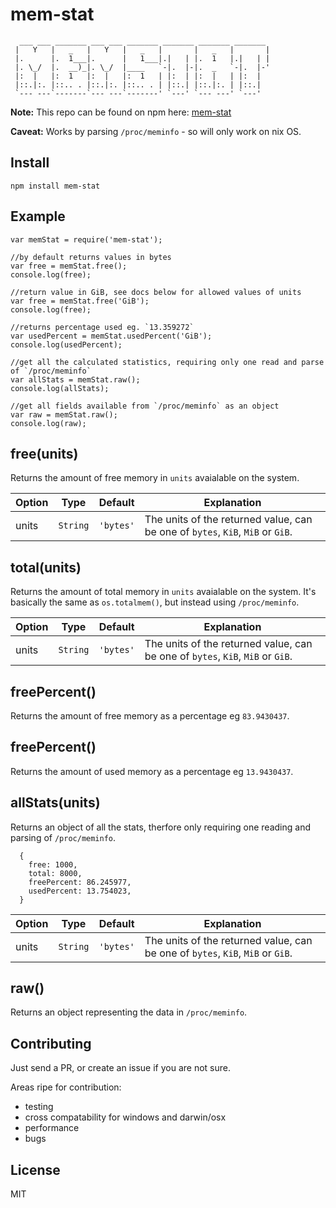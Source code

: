 mem-stat
========

```
  ___ ___ _______ ___ ___ _______ _______ _______ _______
 |   Y   |   _   |   Y   |   _   |       |   _   |       |
 |.      |.  1___|.      |   1___|.|   | |.  1   |.|   | |
 |. \_/  |.  __)_|. \_/  |____   `-|.  |-|.  _   `-|.  |-'
 |:  |   |:  1   |:  |   |:  1   | |:  | |:  |   | |:  |
 |::.|:. |::.. . |::.|:. |::.. . | |::.| |::.|:. | |::.|
 `--- ---`-------`--- ---`-------' `---' `--- ---' `---'
```

**Note:** This repo can be found on npm here: [mem-stat](https://www.npmjs.com/package/mem-stat)

**Caveat:** Works by parsing `/proc/meminfo` - so will only work on nix OS.

Install
-------

```
npm install mem-stat
```

Example
-------

```
var memStat = require('mem-stat');

//by default returns values in bytes
var free = memStat.free();
console.log(free);

//return value in GiB, see docs below for allowed values of units
var free = memStat.free('GiB');
console.log(free);

//returns percentage used eg. `13.359272`
var usedPercent = memStat.usedPercent('GiB');
console.log(usedPercent);

//get all the calculated statistics, requiring only one read and parse of `/proc/meminfo`
var allStats = memStat.raw();
console.log(allStats);

//get all fields available from `/proc/meminfo` as an object
var raw = memStat.raw();
console.log(raw);
```

free(units)
-----------

Returns the amount of free memory in `units` avaialable on the system.

Option        | Type         | Default       | Explanation
------------- | -------------| ------------- | ------------
units         | `String`     | `'bytes'`     | The units of the returned value, can be one of `bytes`, `KiB`, `MiB` or `GiB`.

total(units)
------------

Returns the amount of total memory in `units` avaialable on the system. It's basically the same as `os.totalmem()`, but instead using `/proc/meminfo`.

Option        | Type         | Default       | Explanation
------------- | -------------| ------------- | ------------
units         | `String`     | `'bytes'`     | The units of the returned value, can be one of `bytes`, `KiB`, `MiB` or `GiB`.

freePercent()
-------------

Returns the amount of free memory as a percentage eg `83.9430437`.

freePercent()
-------------

Returns the amount of used memory as a percentage eg `13.9430437`.

allStats(units)
---------------

Returns an object of all the stats, therfore only requiring one reading and parsing of `/proc/meminfo`.

```
  {
    free: 1000,
    total: 8000,
    freePercent: 86.245977,
    usedPercent: 13.754023,
  }
```

Option        | Type         | Default       | Explanation
------------- | -------------| ------------- | ------------
units         | `String`     | `'bytes'`     | The units of the returned value, can be one of `bytes`, `KiB`, `MiB` or `GiB`.

raw()
-----

Returns an object representing the data in `/proc/meminfo`.

Contributing
------------

Just send a PR, or create an issue if you are not sure.

Areas ripe for contribution:
- testing
- cross compatability for windows and darwin/osx
- performance
- bugs

License
-------

MIT

